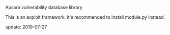 Apsara vulnerability database library

This is an exploit framework, it's recommended to install module.py instead.

update: 2019-07-27